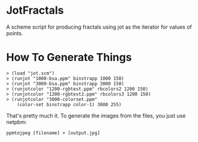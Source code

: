 JotFractals
===========

A scheme script for producing fractals using jot as the iterator for values of points.

How To Generate Things
======================

    > (load "jot.scm")
    > (runjot "1000-bsa.ppm" binstrapp 1000 150)
    > (runjot "3000-bsa.ppm" binstrapp 3000 150)
    > (runjotcolor "1200-rgbtest.ppm" rbcolors2 1200 150)
    > (runjotcolor "1200-rgbtest2.ppm" rbcolors3 1200 150)
    > (runjotcolor "3000-colorset.ppm" 
        (color-set binstrapp color-1) 3000 255)

That's pretty much it. To generate the images from the files, you just use netpbm:

    ppmtojpeg [filename] > [output.jpg]



